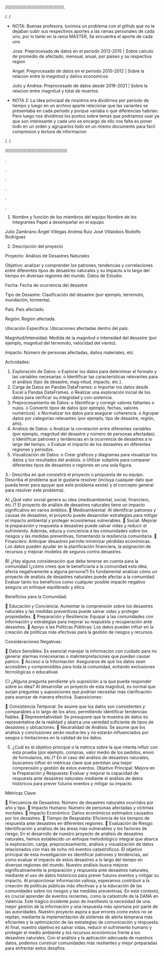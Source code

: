 //////////////////////////////////////.

/.
/.

* NOTA: Buenas profesora, tuvimos un problema con el github que no le dejaban subir sus respectivos aportes a las ramas personales de cada uno, por lo tanto en la rama MASTER, Se encuentra el aporte de cada uno

   Jose: Preprocesado de datos en el periodo 2013-2015 | Sobre calculo de promedio de afectado, mensual, anual, por paises y su respectiva region

   Angel: Preprocesado de datos en el periodo 2010-2012 | Sobre la relacion entre la magnitud y daños economicos

   Julio y Andrea: Preprocesado de datos desde 2016-2021 | Sobre la relacion entre magnitud y total de muertos

* NOTA 2: La idea principal de nosotros era dividirnos por periodo de tiempo y luego en un archivo aparte relacionar que las variantes se presentaba en cada periodo y porque variaba o que diferencias habrian. Pero luego nos dividimos los puntos sobre temas que podriamos usar ya que son interesante y cada uno se encargo de ello  nos falta es poner todo en un orden y agruparlos todo en un mismo documento para facil compresion y lectura de informacion

/.
/.

////////////////////////////////////////.





.

.

.

.

.

.

1. Nombre y función de los miembros del equipo Nombre de los Integrantes Papel a desempeñar en el equipo
   
  Julio Zambrano
  Ángel Villegas
  Andrea Ruiz
  José Villalobos
  Rodolfo Rodríguez

2. Descripción del proyecto
   
  Proyecto: Análisis de Desastres Naturales
  
  Objetivo: analizar y comprender los patrones, tendencias y correlaciones entre diferentes tipos de desastres naturales y su impacto a lo largo del tiempo en diversas regiones del mundo.
  Datos de Estudio:
  
  Fecha: Fecha de ocurrencia del desastre.
  
  Tipo de Desastre: Clasificación del desastre (por ejemplo, terremoto, inundación, tormenta).
  
  País: País afectado.
  
  Región: Región afectada.
  
  Ubicación Específica: Ubicaciones afectadas dentro del país.
  
  Magnitud/Intensidad: Medida de la magnitud o intensidad del desastre (por ejemplo, magnitud del terremoto, velocidad del viento).
  
  Impacto: Número de personas afectadas, daños materiales, etc.
  
  Actividades:
  
  1. Exploración de Datos:
  o Explorar los datos para determinar el formato y las variables necesarias.
  o Identificar las características relevantes para el análisis (tipo de desastre, mag-nitud, impacto, etc.).
  2. Carga de Datos en Pandas DataFrames:
  o Importar los datos desde Excel a Pandas DataFrames.
  o Realizar una exploración inicial de los datos para verificar su integridad y con-sistencia.
  3. Preprocesamiento de Datos:
  o Identificar y corregir valores faltantes o nulos.
  o Convertir tipos de datos (por ejemplo, fechas, valores numéricos).
  o Normalizar los datos para asegurar coherencia.
  o Agrupar datos por categorías relevantes (por ejemplo, tipo de desastre, región, año).
  4. Análisis de Datos:
  o Analizar la correlación entre diferentes variables (por ejemplo, magnitud del desastre y número de personas afectadas).
  o Identificar patrones y tendencias en la ocurrencia de desastres a lo largo del tiempo.
  o Evaluar el impacto de los desastres en diferentes regiones y períodos.
  5. Visualización de Datos:
  o Crear gráficos y diagramas para visualizar los datos y los resultados del análisis.
  o Utilizar subplots para comparar diferentes tipos de desastres o regiones en una sola figura.

3.- Describa en qué consistirá el proyecto o propuesta de su equipo. Describa el problema que le gustaría resolver 
(incluya cualquier dato que pueda tener para apoyar que este problema existe) y el concepto general para resolver este problema).

A) ¿Qué valor social genera su idea (medioambiental, social, financiero, etc.)?
  El proyecto de análisis de desastres naturales tiene un impacto significativo en varios ámbitos:
   Medioambiental: Al identificar patrones y causas de desastres, el proyecto puede desarrollar estrategias para mitigar el impacto ambiental y proteger ecosistemas vulnerables.
   Social: Mejorar la preparación y respuesta a desastres puede salvar vidas y reducir el sufrimiento. Además, educa y conciencia a las comunidades sobre los riesgos y las medidas preventivas, fomentando la resiliencia comunitaria.
   Financiero: Anticipar desastres permite minimizar pérdidas económicas. Los datos pueden ayudar en la planificación financiera, la asignación de recursos y mejorar modelos de seguros contra desastres.

B) ¿Hay alguna consideración que deba tenerse en cuenta para la comunidad (¿cómo crees que le beneficiaría a la comunidad esta idea, afecta negativamente a alguna persona?)
Es fundamental analizar cómo un proyecto de análisis de desastres naturales puede afectar a la comunidad. Evaluar tanto los beneficios como cualquier posible impacto negativo asegura un enfoque equilibrado y ético.

  Beneficios para la Comunidad:
  
   Educación y Conciencia: Aumentar la comprensión sobre los desastres naturales y las medidas preventivas puede salvar vidas y proteger propiedades.
   Preparación y Resiliencia: Equipar a las comunidades con información y estrategias para mejorar su respuesta y recuperación ante desastres.
   Apoyo a las Políticas Públicas: Los datos pueden influir en la creación de políticas más efectivas para la gestión de riesgos y recursos.
 
  Consideraciones Negativas:
 
   Datos Sensibles: Es esencial manejar la información con cuidado para no generar alarmas innecesarias o malinterpretaciones que puedan causar pánico.
   Acceso a la Información: Asegurarse de que los datos sean accesibles y comprensibles para toda la comunidad, evitando exclusiones tecnológicas o educativas
  
C) ¿Alguna pregunta pendiente y/o suposición a la que pueda responder sobre su idea?
Al desarrollar un proyecto de esta magnitud, es normal que surjan preguntas y suposiciones que podrían necesitar más clarificación para avanzar de manera efectiva.
Suposiciones:

   Consistencia Temporal: Se asume que los datos son consistentes y comparables a lo largo de los años, permitiendo identificar tendencias fiables.
   Representatividad: Se presupone que la muestra de datos es representativa de la realidad y abarca una variedad suficiente de tipos de desastres y ubicaciones.
   Neutralidad de Análisis: Se asume que los análisis y conclusiones serán neutra-les y no estarán influenciados por sesgos o limitaciones en la calidad de los datos.
  
5) ¿Cuál es el objetivo principal o la métrica sobre la que intenta influir con esta prueba (por ejemplo, compras, valor medio de los pedidos, envío de formularios, etc.)?
En el caso del análisis de desastres naturales, buscamos influir en métricas clave que permitan una mejor comprensión y gestión de estos eventos.
Objetivo Principal: Mejora en la Preparación y Respuesta: Evaluar y mejorar la capacidad de respuesta ante desastres naturales mediante el análisis de datos históricos para prever futuros eventos y mitigar su impacto.
 
  Métricas Clave:

   Frecuencia de Desastres: Número de desastres naturales ocurridos por año y tipo.
   Impacto Humano: Número de personas afectadas y víctimas mortales.
   Impacto Económico: Daños económicos estimados causados por los desastres.
   Tiempo de Respuesta: Eficiencia de los tiempos de respuesta ante desastres en diferentes regiones.
   Evaluación de Riesgo: Identificación y análisis de las áreas más vulnerables y los factores de riesgo.
  En el desarrollo de nuestro proyecto de análisis de desastres naturales, hemos establecido un enfoque metodológico integral que abarca la exploración, carga, preprocesamiento, análisis y visualización de datos relacionados con más de ocho mil eventos catastróficos. El objetivo principal de esta investigación es identificar patrones y tendencias, así como evaluar el impacto de estos desastres a lo largo del tiempo en diversas regiones del mundo.
  Nuestro análisis busca mejorar significativamente la preparación y respuesta ante desastres naturales, mediante el uso de datos históricos para prever futuros eventos y mitigar su impacto. Al proporcionar información valiosa, esperamos contribuir a la creación de políticas públicas más efectivas y a la educación de las comunidades sobre los riesgos y las medidas preventivas.
  En este contexto, es crucial aprender de eventos recientes, como la catástrofe de la DANA en Valencia. Este trágico incidente puso de manifiesto la necesidad de una mejor gestión de la información y una respuesta más oportuna por parte de las autoridades. Nuestro proyecto aspira a que errores como estos no se repitan, mediante la implementación de sistemas de alerta temprana más eficientes y la optimización de las estrategias de comunicación y respuesta.
  Al final, nuestro objetivo es salvar vidas, reducir el sufrimiento humano y proteger el medio ambiente y los recursos económicos frente a los desastres naturales. Con el análisis y la aplicación adecuada de nuestros datos, podemos construir comunidades más resilientes y mejor preparadas para enfrentar estos desafíos.
